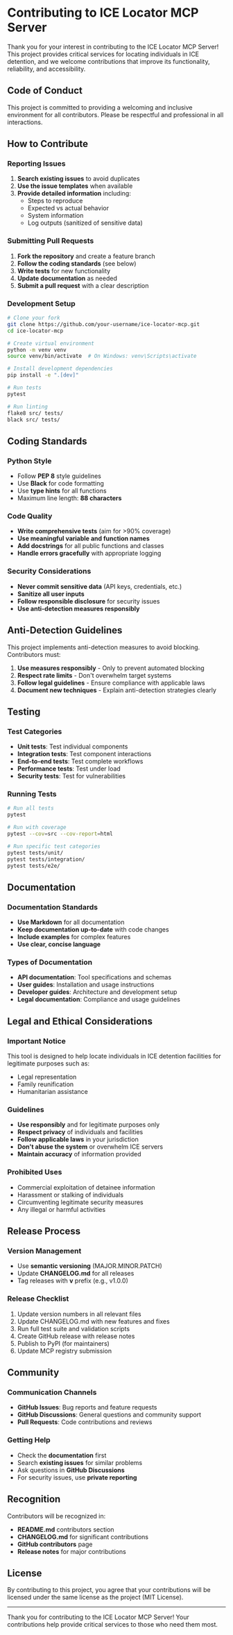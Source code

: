 # Contributing to ICE Locator MCP Server

Thank you for your interest in contributing to the ICE Locator MCP Server! This project provides critical services for locating individuals in ICE detention, and we welcome contributions that improve its functionality, reliability, and accessibility.

## Code of Conduct

This project is committed to providing a welcoming and inclusive environment for all contributors. Please be respectful and professional in all interactions.

## How to Contribute

### Reporting Issues

1. **Search existing issues** to avoid duplicates
2. **Use the issue templates** when available
3. **Provide detailed information** including:
   - Steps to reproduce
   - Expected vs actual behavior
   - System information
   - Log outputs (sanitized of sensitive data)

### Submitting Pull Requests

1. **Fork the repository** and create a feature branch
2. **Follow the coding standards** (see below)
3. **Write tests** for new functionality
4. **Update documentation** as needed
5. **Submit a pull request** with a clear description

### Development Setup

```bash
# Clone your fork
git clone https://github.com/your-username/ice-locator-mcp.git
cd ice-locator-mcp

# Create virtual environment
python -m venv venv
source venv/bin/activate  # On Windows: venv\Scripts\activate

# Install development dependencies
pip install -e ".[dev]"

# Run tests
pytest

# Run linting
flake8 src/ tests/
black src/ tests/
```

## Coding Standards

### Python Style
- Follow **PEP 8** style guidelines
- Use **Black** for code formatting
- Use **type hints** for all functions
- Maximum line length: **88 characters**

### Code Quality
- **Write comprehensive tests** (aim for >90% coverage)
- **Use meaningful variable and function names**
- **Add docstrings** for all public functions and classes
- **Handle errors gracefully** with appropriate logging

### Security Considerations
- **Never commit sensitive data** (API keys, credentials, etc.)
- **Sanitize all user inputs**
- **Follow responsible disclosure** for security issues
- **Use anti-detection measures responsibly**

## Anti-Detection Guidelines

This project implements anti-detection measures to avoid blocking. Contributors must:

1. **Use measures responsibly** - Only to prevent automated blocking
2. **Respect rate limits** - Don't overwhelm target systems
3. **Follow legal guidelines** - Ensure compliance with applicable laws
4. **Document new techniques** - Explain anti-detection strategies clearly

## Testing

### Test Categories
- **Unit tests**: Test individual components
- **Integration tests**: Test component interactions
- **End-to-end tests**: Test complete workflows
- **Performance tests**: Test under load
- **Security tests**: Test for vulnerabilities

### Running Tests
```bash
# Run all tests
pytest

# Run with coverage
pytest --cov=src --cov-report=html

# Run specific test categories
pytest tests/unit/
pytest tests/integration/
pytest tests/e2e/
```

## Documentation

### Documentation Standards
- **Use Markdown** for all documentation
- **Keep documentation up-to-date** with code changes
- **Include examples** for complex features
- **Use clear, concise language**

### Types of Documentation
- **API documentation**: Tool specifications and schemas
- **User guides**: Installation and usage instructions
- **Developer guides**: Architecture and development setup
- **Legal documentation**: Compliance and usage guidelines

## Legal and Ethical Considerations

### Important Notice
This tool is designed to help locate individuals in ICE detention facilities for legitimate purposes such as:
- Legal representation
- Family reunification
- Humanitarian assistance

### Guidelines
- **Use responsibly** and for legitimate purposes only
- **Respect privacy** of individuals and facilities
- **Follow applicable laws** in your jurisdiction
- **Don't abuse the system** or overwhelm ICE servers
- **Maintain accuracy** of information provided

### Prohibited Uses
- Commercial exploitation of detainee information
- Harassment or stalking of individuals
- Circumventing legitimate security measures
- Any illegal or harmful activities

## Release Process

### Version Management
- Use **semantic versioning** (MAJOR.MINOR.PATCH)
- Update **CHANGELOG.md** for all releases
- Tag releases with **v** prefix (e.g., v1.0.0)

### Release Checklist
1. Update version numbers in all relevant files
2. Update CHANGELOG.md with new features and fixes
3. Run full test suite and validation scripts
4. Create GitHub release with release notes
5. Publish to PyPI (for maintainers)
6. Update MCP registry submission

## Community

### Communication Channels
- **GitHub Issues**: Bug reports and feature requests
- **GitHub Discussions**: General questions and community support
- **Pull Requests**: Code contributions and reviews

### Getting Help
- Check the **documentation** first
- Search **existing issues** for similar problems
- Ask questions in **GitHub Discussions**
- For security issues, use **private reporting**

## Recognition

Contributors will be recognized in:
- **README.md** contributors section
- **CHANGELOG.md** for significant contributions
- **GitHub contributors** page
- **Release notes** for major contributions

## License

By contributing to this project, you agree that your contributions will be licensed under the same license as the project (MIT License).

---

Thank you for contributing to the ICE Locator MCP Server! Your contributions help provide critical services to those who need them most.